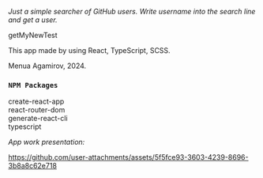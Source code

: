 _Just a simple searcher of GitHub users. Write username into the search line and get a user._

getMyNewTest

This app made by using React, TypeScript, SCSS.

Menua Agamirov, 2024.

### `NPM Packages`

create-react-app  
react-router-dom  
generate-react-cli  
typescript  


_App work presentation:_

https://github.com/user-attachments/assets/5f5fce93-3603-4239-8696-3b8a8c62e718

